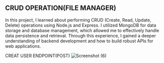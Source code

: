 CRUD OPERATION(FILE MANAGER)
------------------------------------------------
In this project, I learned about performing CRUD (Create, Read, Update, Delete) operations using Node.js and Express. I utilized MongoDB for data storage and database management, which allowed me to effectively handle data persistence and retrieval. Through this experience, I gained a deeper understanding of backend development and how to build robust APIs for web applications.

CREAT USER ENDPOINT(POST)
![Screenshot (6)](https://github.com/Mosesomo/file_manger/assets/107793010/9d464c53-1118-4ff7-97d3-6e3578700b5a)
